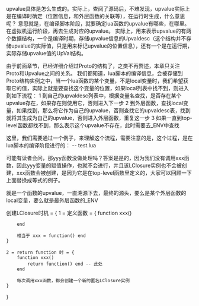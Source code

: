 upvalue具体是怎么生成的。实际上，查阅了源码后，不难发现，upvalue实际上是在编译时确定（位置信息，和外层函数的关联等），在运行时生成，什么意思呢？
意思就是，在编译脚本阶段，就要确定lua函数的upvalue有哪些，在哪里。在虚拟机运行阶段，再去生成对应的upvalue。
实际上，用来表示upvalue的有两个数据结构，一个是编译时期，存储upvalue信息的Upvaldesc（这个结构并不存储upvalue的实际值，只是用来标记upvalue的位置信息），还有一个是在运行期，实际存储upvalue值的UpVal结构。


由于前面章节，已经详细介绍过Proto的结构了，之类不再赘述，本章只关注Proto和Upvalue之间的关系。
我们都知道，lua脚本的编译信息，会被存储到Proto结构实例之中，当一个lua函数的某个变量，不是local变量时，我们希望获取它的值，实际上就是要查找这个变量的位置，如果local列表中找不到，则进入到如下流程： 
    1 到自己的upvaldesc列表中，根据变量名查找，是否存在某个upvalue存在，如果存在则使用它，否则进入下一步
    2 到外层函数，查找local变量，如果找到，那么将它作为自己的upvalue，否则查找它的upvaldesc表，找到就将其生成为自己的upvalue，否则进入外层函数，重复这一步
    3 如果一直到top-level函数都找不到，那么表示这个upvalue不存在，此时需要去_ENV中查找

这里，我们需要通过一个例子，来理解这个流程，需要注意的是，这个过程，是在lua脚本的编译阶段进行的：  -- test.lua


可能有读者会问，那yyy函数没做处理吗？答案是是的，因为我们没有调用xxx函数，因此yyy变量的赋值操作，也就不会进行，并且该LClosure实例也不会被创建，xxx函数会被创建，是因为它是在top-level函数里定义的，大家可以回顾一下上面替换成等式的例子。

就是一个函数的upvalue，一直溯源下去，最终的源头，要么是某个外层函数的local变量，要么就是最外层函数的_ENV

创建LClosure时机 = {
    1 = 定义函数 = {
        function xxx()

        end

        相当于 xxx = function() end
    }

    2 = return function 时 = {
        function xxx() 
            return function() end -- 此处
        end

        每次调用xxx函数，都会创建一个新的匿名LClosure实例
    }
}